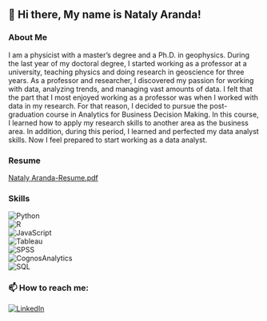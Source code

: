 ## 👋 Hi there, My name is Nataly Aranda!
 
### About Me
I am a physicist with a master’s degree and a Ph.D. in geophysics.
During the last year of my doctoral degree, I started working as a professor at a university, teaching physics 
and doing research in geoscience for three years. As a professor and researcher, 
I discovered my passion for working with data, analyzing trends, and managing vast amounts of data. 
I felt that the part that I most enjoyed working as a professor was when I worked with data in my research.
For that reason, I decided to pursue the post-graduation course in Analytics for Business Decision Making. 
In this course, I learned how to apply my research skills to another area as the business area. In addition, 
during this period, I learned and perfected my data analyst skills.
Now I feel prepared to start working as a data analyst.

### Resume 
[Nataly Aranda-Resume.pdf](https://github.com/nmarandac/nmarandac/files/8475777/Nataly.Aranda-Resume.pdf)

### Skills
![Python](https://img.shields.io/badge/Python-0077B5?style=for-the-badge&logo=python&logoColor=white&labelColor=101010)</br>
![R](https://img.shields.io/badge/r-0077B5?style=for-the-badge&logo=r&logoColor=white&labelColor=101010)</br>
![JavaScript](https://img.shields.io/badge/javascript-0077B5?style=for-the-badge&logo=javascript&logoColor=white&labelColor=101010)</br>
![Tableau](https://img.shields.io/badge/Tableau-0077B5?style=for-the-badge&logo=tableau&logoColor=white&labelColor=101010)</br>
![SPSS](https://img.shields.io/badge/SPSS_Modeler-0077B5?style=for-the-badge&logo=ibm&logoColor=white&labelColor=101010)</br>
![CognosAnalytics](https://img.shields.io/badge/Cognos_Analytics-0077B5?style=for-the-badge&logo=ibm&logoColor=white&labelColor=101010)</br>
![SQL](https://img.shields.io/badge/sql-0077B5?style=for-the-badge&logo=sql&logoColor=white&labelColor=101010)</br>


### 📫 How to reach me:

[![LinkedIn](https://img.shields.io/badge/LinkedIn-Nataly_Aranda-0077B5?style=for-the-badge&logo=linkedin&logoColor=white&labelColor=101010)](https://www.linkedin.com/in/natalyaranda/)


 
